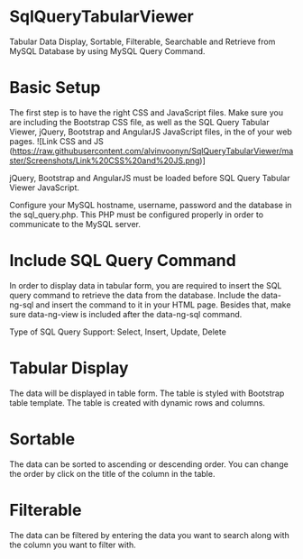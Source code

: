 # SqlQueryTabularViewer
Tabular Data Display, Sortable, Filterable, Searchable and Retrieve from MySQL Database by using MySQL Query Command.

# Basic Setup
The first step is to have the right CSS and JavaScript files. Make sure you are including the Bootstrap CSS file, as well as the SQL Query Tabular Viewer, jQuery, Bootstrap and AngularJS JavaScript files, in the <head> of your web pages.
![Link CSS and JS (https://raw.githubusercontent.com/alvinvoonyn/SqlQueryTabularViewer/master/Screenshots/Link%20CSS%20and%20JS.png)]

jQuery, Bootstrap and AngularJS must be loaded before SQL Query Tabular Viewer JavaScript.

Configure your MySQL hostname, username, password and the database in the sql_query.php. This PHP must be configured properly in order to communicate to the MySQL server.


# Include SQL Query Command
In order to display data in tabular form, you are required to insert the SQL query command to retrieve the data from the database. Include the data-ng-sql and insert the command to it in your HTML page. Besides that, make sure data-ng-view is included after the data-ng-sql command.

Type of SQL Query Support: Select, Insert, Update, Delete


# Tabular Display
The data will be displayed in table form. The table is styled with Bootstrap table template. The table is created with dynamic rows and columns.


# Sortable
The data can be sorted to ascending or descending order. You can change the order by click on the title of the column in the table.


# Filterable
The data can be filtered by entering the data you want to search along with the column you want to filter with.
